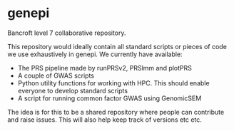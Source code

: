 # genepi
Bancroft level 7 collaborative repository.

This repository would ideally contain all standard scripts or pieces of code we use exhaustively in genepi. We currently have available:

* The PRS pipeline made by runPRSv2, PRSlmm and plotPRS
* A couple of GWAS scripts
* Python utility functions for working with HPC. This should enable everyone to develop standard scripts
* A script for running common factor GWAS using GenomicSEM

The idea is for this to be a shared repository where people can contribute and raise issues. This will also help keep track of versions etc etc.
